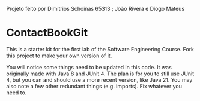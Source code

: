 Projeto feito por Dimitrios Schoinas 65313 ; João Rivera  e Diogo Mateus

# ContactBookGit
This is a starter kit for the first lab of the Software Engineering Course.
Fork this project to make your own version of it.

You will notice some things need to be updated in this code. It was originally made with Java 8 and JUnit 4. The plan is for you to still use JUnit 4, but you can and should use a more recent version, like Java 21. You may also note a few other redundant things (e.g. imports). Fix whatever you need to.
